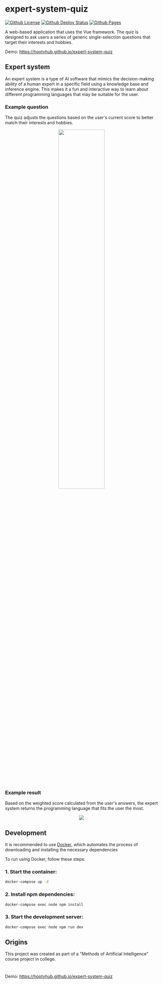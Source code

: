 # expert-system-quiz
[![Github License](https://img.shields.io/github/license/HootyHub/expert-system-quiz)](/LICENSE)
[![Github Deploy Status](https://img.shields.io/github/actions/workflow/status/HootyHub/expert-system-quiz/deploy.yml)]()
[![Github Pages](https://img.shields.io/github/deployments/HootyHub/expert-system-quiz/github-pages)]()

A web-based application that uses the Vue framework. The quiz is designed to ask users a series of generic single-selection questions that target their interests and hobbies.

Demo: https://hootyhub.github.io/expert-system-quiz

## Expert system
An expert system is a type of AI software that mimics the decision-making ability of a human expert in a specific field using a knowledge base and inference engine. This makes it a fun and interactive way to learn about different programming languages that may be suitable for the user.

### Example question
The quiz adjusts the questions based on the user's current score to better match their interests and hobbies.
<p align="center">
<img width="55%" src="https://user-images.githubusercontent.com/49527545/224165853-2b6482f3-868d-4493-b8dc-b37e409b44c2.png" />
</p>

### Example result
Based on the weighted score calculated from the user's answers, the expert system returns the programming language that fits the user the most.
<p align="center">
<img src="https://user-images.githubusercontent.com/49527545/224165402-de3804d9-d4eb-4fa5-994a-2aeb0688f6f1.png" />
</p>

## Development
It is recommended to use [Docker](https://www.docker.com/), which automates the process of downloading and installing the necessary dependencies

To run  using Docker, follow these steps:

### 1. Start the container:
```sh
docker-compose up -d
```

### 2. Install npm dependencies:
```sh
docker-compose exec node npm install
```

### 3. Start the development server:
```sh
docker-compose exec node npm run dev
```

## Origins
This project was created as part of a "Methods of Artificial Intelligence" course project in college.

#
Demo: https://hootyhub.github.io/expert-system-quiz
